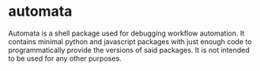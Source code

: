 # automata

Automata is a shell package used for debugging workflow automation.
It contains minimal python and javascript packages with just
enough code to programmatically provide the versions of said
packages. It is not intended to be used for any other purposes.


